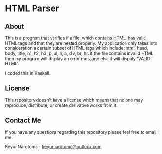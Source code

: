 # HTML Parser

## About

This is a program that verifies if a file, which contains HTML, has valid HTML tags and that they are nested properly. My application only takes into consideration a certain subset of HTML tags which include: html, head, body, title, h1, h2, h3, p, ul, li, a, div, br, hr. If the file contains invalid HTML then my program will display an error message else it will dispaly 'VALID HTML'.

I coded this in Haskell.

## License

This repository doesn't have a license which means that no one may reproduce, distribute, or create derivative works from it.

## Contact Me

If you have any questions regarding this repository please feel free to email me.

Keyur Narotomo - keyurnarotomo@outlook.com
